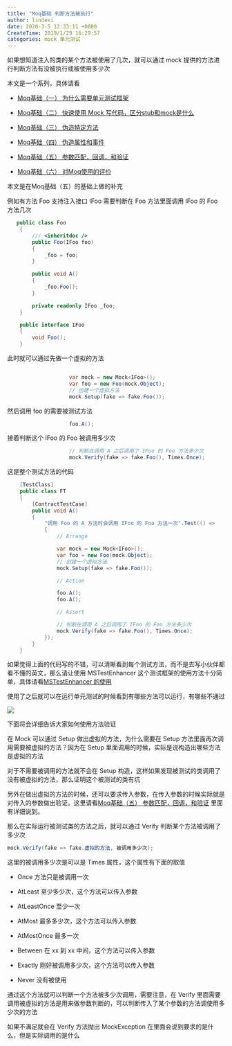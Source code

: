 ```yaml
---
title: "Moq基础 判断方法被执行"
author: lindexi
date: 2020-3-5 12:33:11 +0800
CreateTime: 2019/1/29 16:29:57
categories: mock 单元测试
---
```


如果想知道注入的类的某个方法被使用了几次，就可以通过 mock 提供的方法进行判断方法有没被执行或被使用多少次

<!--more-->


<!-- CreateTime:2019/1/29 16:29:57 -->

<!-- 标签：mock，单元测试 -->

本文是一个系列，具体请看

 - [Moq基础（一） 为什么需要单元测试框架](https://huangtengxiao.gitee.io/post/Moq%E5%9F%BA%E7%A1%80-%E4%B8%80.html )

 - [Moq基础（二） 快速使用 Mock 写代码，区分stub和mock是什么](https://huangtengxiao.gitee.io/post/Moq%E5%9F%BA%E7%A1%80-%E4%BA%8C.html )

 - [Moq基础（三） 伪造特定方法](https://huangtengxiao.gitee.io/post/Moq%E5%9F%BA%E7%A1%80-%E4%B8%89.html )

 - [Moq基础（四） 伪造属性和事件](https://huangtengxiao.gitee.io/post/Moq%E5%9F%BA%E7%A1%80-%E5%9B%9B.html )

 - [Moq基础（五） 参数匹配，回调，和验证](https://huangtengxiao.gitee.io/post/Moq%E5%9F%BA%E7%A1%80-%E4%BA%94.html )

 - [Moq基础（六） 对Moq使用的评价](https://huangtengxiao.gitee.io/post/Moq%E5%9F%BA%E7%A1%80-%E5%85%AD.html )

本文是在Moq基础（五）的基础上做的补充

例如有方法 Foo 支持注入接口 IFoo 需要判断在 Foo 方法里面调用 IFoo 的 Foo 方法几次

```csharp
   public class Foo
    {
        /// <inheritdoc />
        public Foo(IFoo foo)
        {
            _foo = foo;
        }

        public void A()
        {
            _foo.Foo();
        }

        private readonly IFoo _foo;
    }

    public interface IFoo
    {
        void Foo();
    }
```

此时就可以通过先做一个虚拟的方法

```csharp

                    var mock = new Mock<IFoo>();
                    var foo = new Foo(mock.Object);
                    // 创建一个虚拟方法
                    mock.Setup(fake => fake.Foo());
```

然后调用 foo 的需要被测试方法

```csharp
                    foo.A();
```

接着判断这个 IFoo 的 Foo 被调用多少次

```csharp
                    // 判断在调用 A 之后调用了 IFoo 的 Foo 方法多少次
                    mock.Verify(fake => fake.Foo(), Times.Once);
```

这是整个测试方法的代码


```csharp
    [TestClass]
    public class FT
    {
        [ContractTestCase]
        public void A()
        {
            "调用 Foo 的 A 方法时会调用 IFoo 的 Foo 方法一次".Test(() =>
            {
                // Arrange

                var mock = new Mock<IFoo>();
                var foo = new Foo(mock.Object);
                // 创建一个虚拟方法
                mock.Setup(fake => fake.Foo());

                // Action

                foo.A();
                foo.A();

                // Assert

                // 判断在调用 A 之后调用了 IFoo 的 Foo 方法多少次
                mock.Verify(fake => fake.Foo(), Times.Once);
            });
        }
    }

```

如果觉得上面的代码写的不错，可以清晰看到每个测试方法，而不是去写小伙伴都看不懂的英文，那么请让使用 MSTestEnhancer 这个测试框架的使用方法十分简单，具体请看[MSTestEnhancer 的使用](https://github.com/dotnet-campus/MSTestEnhancer/blob/master/README.zh-chs.md )

使用了之后就可以在运行单元测试的时候看到有哪些方法可以运行，有哪些不通过

<!-- ![](image/Moq基础 判断方法被执行/Moq基础 判断方法被执行0.png) -->

![](http://image.acmx.xyz/lindexi%2F2019117144456616)

下面将会详细告诉大家如何使用方法验证

在 Mock 可以通过 Setup 做出虚拟的方法，为什么需要在 Setup 方法里面再次调用需要被虚拟的方法？因为在 Setup 里面调用的时候，实际是说构造出哪些方法是虚拟的方法

对于不需要被调用的方法就不会在 Setup 构造，这样如果发现被测试的类调用了没有被虚拟的方法，那么证明这个被测试的类有坑

另外在做出虚拟的方法的时候，还可以要求传入参数，在传入参数的时候实际就是对传入的参数做出验证。这里请看[Moq基础（五） 参数匹配，回调，和验证](https://huangtengxiao.gitee.io/post/Moq%E5%9F%BA%E7%A1%80-%E4%BA%94.html ) 里面有详细说到。

那么在实际运行被测试类的方法之后，就可以通过 Verify 判断某个方法被调用了多少次

```csharp
mock.Verify(fake => fake.虚拟的方法, 被调用多少次);
```

这里的被调用多少次是可以是 Times 属性，这个属性有下面的取值

 - Once 方法只是被调用一次

 - AtLeast 至少多少次，这个方法可以传入参数

 - AtLeastOnce 至少一次

 - AtMost 最多多少次，这个方法可以传入参数

 - AtMostOnce 最多一次

 - Between 在 xx 到 xx 中间，这个方法可以传入参数

 - Exactly 刚好被调用多少次，这个方法可以传入参数

 - Never 没有被使用

通过这个方法就可以判断一个方法被多少次调用，需要注意，在 Verify 里面需要调用被虚拟的方法是用来做参数判断的，可以判断传入了某个参数的方法调使用多少次的方法

如果不满足就会在 Verify 方法抛出 MockException 在里面会说到要求的是什么，但是实际调用的是什么

